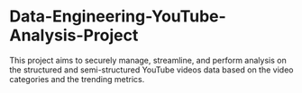 # Data-Engineering-YouTube-Analysis-Project
This project aims to securely manage, streamline, and perform analysis on the structured and semi-structured YouTube videos data based on the video categories and the trending metrics.
